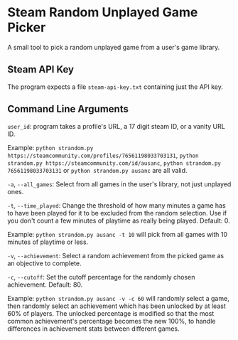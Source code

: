 # Steam Random Unplayed Game Picker
A small tool to pick a random unplayed game from a user's game library.

## Steam API Key
The program expects a file `steam-api-key.txt` containing just the API key.

## Command Line Arguments
`user_id`: program takes a profile's URL, a 17 digit steam ID, or a vanity URL ID.

Example: `python strandom.py https://steamcommunity.com/profiles/76561198033703131`, `python strandom.py https://steamcommunity.com/id/ausanc`, `python strandom.py 76561198033703131` or `python strandom.py ausanc` are all valid.

`-a`, `--all_games`: Select from all games in the user's library, not just unplayed ones.

`-t`, `--time_played`: Change the threshold of how many minutes a game has to have been played for it to be excluded from the random selection. Use if you don't count a few minutes of playtime as really being played. Default: 0.

Example: `python strandom.py ausanc -t 10` will pick from all games with 10 minutes of playtime or less.

`-v`, `--achievement`: Select a random achievement from the picked game as an objective to complete.

`-c`, `--cutoff`: Set the cutoff percentage for the randomly chosen achievement. Default: 80.

Example: `python strandom.py ausanc -v -c 60` will randomly select a game, then randomly select an achievement which has been unlocked by at least 60% of players. The unlocked percentage is modified so that the most common achievement's percentage becomes the new 100%, to handle differences in achievement stats between different games.
